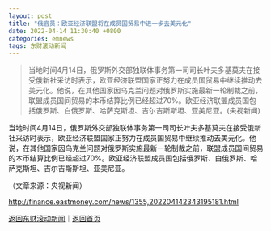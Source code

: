 ```yaml
---
layout: post
title: "俄官员：欧亚经济联盟将在成员国贸易中进一步去美元化"
date: 2022-04-14 11:30:40 +0800
categories: emnews
tags: 东财滚动新闻
---
```

> 当地时间4月14日，俄罗斯外交部独联体事务第一司司长叶夫多基莫夫在接受俄新社采访时表示，欧亚经济联盟国家正努力在成员国贸易中继续推动去美元化。他说，在其他国家因乌克兰问题对俄罗斯实施最新一轮制裁之前，联盟成员国间贸易的本币结算比例已经超过70%。欧亚经济联盟成员国包括俄罗斯、白俄罗斯、哈萨克斯坦、吉尔吉斯斯坦、亚美尼亚。(央视新闻)

<p>当地时间4月14日，俄罗斯外交部独联体事务第一司司长叶夫多基莫夫在接受俄新社采访时表示，欧亚经济联盟国家正努力在成员国贸易中继续推动去美元化。他说，在其他国家因乌克兰问题对俄罗斯实施最新一轮制裁之前，联盟成员国间贸易的本币结算比例已经超过70%。欧亚经济联盟成员国包括俄罗斯、白俄罗斯、哈萨克斯坦、吉尔吉斯斯坦、亚美尼亚。</p><p class="em_media">（文章来源：央视新闻）</p>

<http://finance.eastmoney.com/news/1355,202204142343195181.html>

[返回东财滚动新闻](//finews.withounder.com/emnews/)｜[返回首页](//finews.withounder.com/)